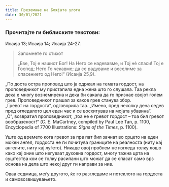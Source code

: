 ```yaml
---
title: Преземање на Божјата улога
date: 30/01/2021
---
```


### Прочитајте ги библиските текстови:
Исаија 13; Исаија 14; Исаија 24-27.

> <p>Запомнете го стихот</p>
> „Еве, Тој е нашиот Бог! На Него се надевавме, и Тој нè спаси! Тој е Господ; Него Го чекавме; да се радуваме и веселиме за спасението од Него!“ (Исаија 25,9).

„По доста остра проповед што ја одржал на темата гордост, на проповедникот му пристапила една жена што го слушала. Таа рекла дека е многу вознемирена и дека би сакала да го признае својот голем грев. Проповедникот прашал за каков грев станува збор.
<br>
„Гревот на гордоста“, одговорила таа. „Имено, пред неколку дена седев пред огледалото цел еден час и се восхитував на мојата убавина“.
<br>
„О“, возвратил проповедникот, „тоа не е гревот гордост – тоа бил гревот вообразеност!“ (C. Е. МаCаrtney, compiled by Paul Lee Tan, p. 1100, Encyclopedia of 7700 Illustrations: *Signs of the Times*, p. 1100).

Уште од времето кога гревот за прв пат бил зачнат во срцето на еден моќен ангел, гордоста не ги почитува границите на реалноста (ниту кај ангелите, ниту кај луѓето). Никаде овој проблем не изгледа толку лошо како кај оние што негуваат духовна гордост, многу тажна црта на суштества кои се толку расипани што можат да се спасат само врз основа на дела што некој друг ги направи за нив.

Оваа седмица, меѓу другото, ќе го разгледаме и потеклото на гордоста и самовозвишувањето.
